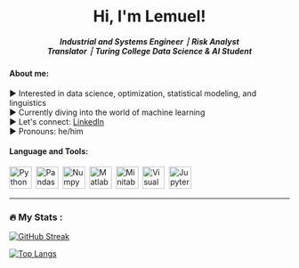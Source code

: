 

<div align="center">
  <center><h1>Hi, I'm Lemuel! </h1></center>
</div>

<div align="center">
  <center><h5>Industrial and Systems Engineer ┆ Risk Analyst <br> Translator ┆ Turing College Data Science & AI Student</br> </h5></center>
</div>

#### About me:
▶ Interested in data science, optimization, statistical modeling, and linguistics <br>
▶ Currently diving into the world of machine learning <br>
▶ Let's connect: [LinkedIn](https://www.linkedin.com/in/lrob62/) <br>
▶ Pronouns: he/him <br>

#### Language and Tools: 
<div>
<img src="https://cdn.jsdelivr.net/gh/devicons/devicon/icons/python/python-original-wordmark.svg" title="Python" alt="Python" width="40" height="40"/>&nbsp; 
<img src="https://cdn.jsdelivr.net/gh/devicons/devicon/icons/pandas/pandas-original-wordmark.svg" title="Pandas" alt="Pandas" width="40" height="40"/>&nbsp;
<img src="https://cdn.jsdelivr.net/gh/devicons/devicon/icons/numpy/numpy-original.svg" title="Numpy" alt="Numpy" width="40" height="40"/>&nbsp;
<img src="https://cdn.jsdelivr.net/gh/devicons/devicon/icons/matlab/matlab-original.svg" title="Matlab" alt="Matlab" width="40" height="40"/>&nbsp;
<img src="https://cdn.jsdelivr.net/gh/devicons/devicon/icons/minitab/minitab-original.svg" title="Minitab" alt="Minitab" width="40" height="40"/>&nbsp;
<img src="https://cdn.jsdelivr.net/gh/devicons/devicon/icons/visualstudio/visualstudio-plain.svg" title="Visual Studio" alt="Visual Studio" width="40" height="40"/>&nbsp;
<img src="https://cdn.jsdelivr.net/gh/devicons/devicon/icons/jupyter/jupyter-original-wordmark.svg" title="Jupyter" alt="Jupyter" width="40" height="40"/>&nbsp;
</div>     


---

### :fire: My Stats :

[![GitHub Streak](https://github-readme-streak-stats.herokuapp.com/?user=lrobin42&theme=dark&background=000000)](https://git.io/streak-stats)

[![Top Langs](https://github-readme-stats.vercel.app/api/top-langs/?username=lrobin42&layout=compact&theme=vision-friendly-dark)](https://github.com/anuraghazra/github-readme-stats)

          
          

          
          

          
